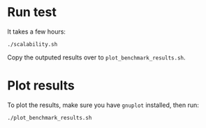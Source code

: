 # Run test

It takes a few hours:

```
./scalability.sh
```

Copy the outputed results over to `plot_benchmark_results.sh`.

# Plot results

To plot the results, make sure you have `gnuplot` installed, then run:


```
./plot_benchmark_results.sh
```
